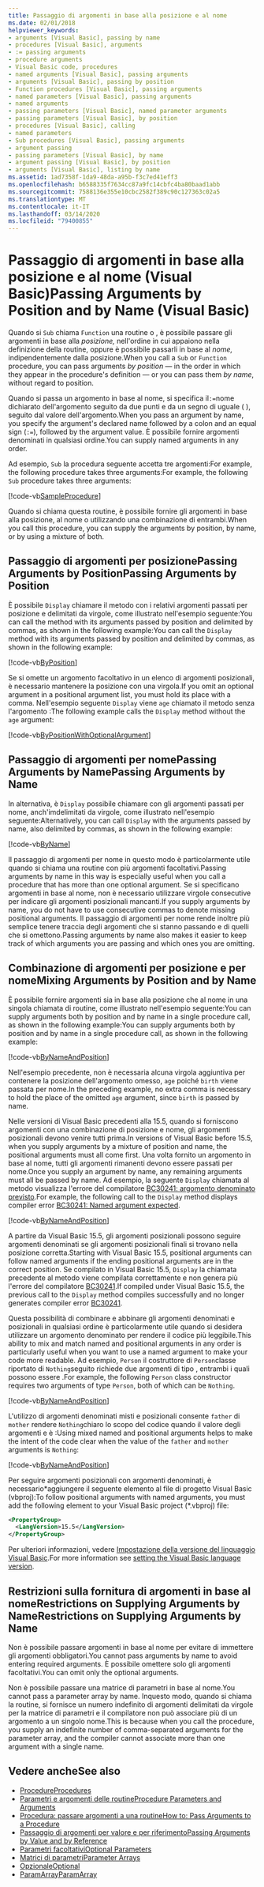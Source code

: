 ```yaml
---
title: Passaggio di argomenti in base alla posizione e al nome
ms.date: 02/01/2018
helpviewer_keywords:
- arguments [Visual Basic], passing by name
- procedures [Visual Basic], arguments
- := passing arguments
- procedure arguments
- Visual Basic code, procedures
- named arguments [Visual Basic], passing arguments
- arguments [Visual Basic], passing by position
- Function procedures [Visual Basic], passing arguments
- named parameters [Visual Basic], passing arguments
- named arguments
- passing parameters [Visual Basic], named parameter arguments
- passing parameters [Visual Basic], by position
- procedures [Visual Basic], calling
- named parameters
- Sub procedures [Visual Basic], passing arguments
- argument passing
- passing parameters [Visual Basic], by name
- argument passing [Visual Basic], by position
- arguments [Visual Basic], listing by name
ms.assetid: 1ad7358f-1da9-48da-a95b-f3c7ed41eff3
ms.openlocfilehash: b6588335f7634cc87a9fc14cbfc4ba80baad1abb
ms.sourcegitcommit: 7588136e355e10cbc2582f389c90c127363c02a5
ms.translationtype: MT
ms.contentlocale: it-IT
ms.lasthandoff: 03/14/2020
ms.locfileid: "79400855"
---
```

# <a name="passing-arguments-by-position-and-by-name-visual-basic"></a><span data-ttu-id="1969b-102">Passaggio di argomenti in base alla posizione e al nome (Visual Basic)</span><span class="sxs-lookup"><span data-stu-id="1969b-102">Passing Arguments by Position and by Name (Visual Basic)</span></span>

<span data-ttu-id="1969b-103">Quando si `Sub` chiama `Function` una routine o , è possibile passare gli argomenti in base alla *posizione,* nell'ordine in cui appaiono nella definizione della routine, oppure è possibile passarli in base al *nome,* indipendentemente dalla posizione.</span><span class="sxs-lookup"><span data-stu-id="1969b-103">When you call a `Sub` or `Function` procedure, you can pass arguments *by position* — in the order in which they appear in the procedure's definition — or you can pass them *by name*, without regard to position.</span></span>

<span data-ttu-id="1969b-104">Quando si passa un argomento in base al nome, si specifica il`:=`nome dichiarato dell'argomento seguito da due punti e da un segno di uguale ( ), seguito dal valore dell'argomento.</span><span class="sxs-lookup"><span data-stu-id="1969b-104">When you pass an argument by name, you specify the argument's declared name followed by a colon and an equal sign (`:=`), followed by the argument value.</span></span> <span data-ttu-id="1969b-105">È possibile fornire argomenti denominati in qualsiasi ordine.</span><span class="sxs-lookup"><span data-stu-id="1969b-105">You can supply named arguments in any order.</span></span>

<span data-ttu-id="1969b-106">Ad esempio, `Sub` la procedura seguente accetta tre argomenti:For example, the following procedure takes three arguments:</span><span class="sxs-lookup"><span data-stu-id="1969b-106">For example, the following `Sub` procedure takes three arguments:</span></span>

[!code-vb[SampleProcedure](../../../../../samples/snippets/visualbasic/programming-guide/language-features/passing-named-arguments/module1.vb#1)]

<span data-ttu-id="1969b-107">Quando si chiama questa routine, è possibile fornire gli argomenti in base alla posizione, al nome o utilizzando una combinazione di entrambi.</span><span class="sxs-lookup"><span data-stu-id="1969b-107">When you call this procedure, you can supply the arguments by position, by name, or by using a mixture of both.</span></span>

## <a name="passing-arguments-by-position"></a><span data-ttu-id="1969b-108">Passaggio di argomenti per posizionePassing Arguments by Position</span><span class="sxs-lookup"><span data-stu-id="1969b-108">Passing Arguments by Position</span></span>

<span data-ttu-id="1969b-109">È possibile `Display` chiamare il metodo con i relativi argomenti passati per posizione e delimitati da virgole, come illustrato nell'esempio seguente:You can call the method with its arguments passed by position and delimited by commas, as shown in the following example:</span><span class="sxs-lookup"><span data-stu-id="1969b-109">You can call the `Display` method with its arguments passed by position and delimited by commas, as shown in the following example:</span></span>

[!code-vb[ByPosition](../../../../../samples/snippets/visualbasic/programming-guide/language-features/passing-named-arguments/module1.vb#2)]

<span data-ttu-id="1969b-110">Se si omette un argomento facoltativo in un elenco di argomenti posizionali, è necessario mantenere la posizione con una virgola.</span><span class="sxs-lookup"><span data-stu-id="1969b-110">If you omit an optional argument in a positional argument list, you must hold its place with a comma.</span></span> <span data-ttu-id="1969b-111">Nell'esempio seguente `Display` viene `age` chiamato il metodo senza l'argomento :</span><span class="sxs-lookup"><span data-stu-id="1969b-111">The following example calls the `Display` method without the `age` argument:</span></span>

[!code-vb[ByPositionWithOptionalArgument](../../../../../samples/snippets/visualbasic/programming-guide/language-features/passing-named-arguments/module1.vb#3)]

## <a name="passing-arguments-by-name"></a><span data-ttu-id="1969b-112">Passaggio di argomenti per nomePassing Arguments by Name</span><span class="sxs-lookup"><span data-stu-id="1969b-112">Passing Arguments by Name</span></span>

<span data-ttu-id="1969b-113">In alternativa, è `Display` possibile chiamare con gli argomenti passati per nome, anch'imdelimitati da virgole, come illustrato nell'esempio seguente:</span><span class="sxs-lookup"><span data-stu-id="1969b-113">Alternatively, you can call `Display` with the arguments passed by name, also delimited by commas, as shown in the following example:</span></span>

[!code-vb[ByName](../../../../../samples/snippets/visualbasic/programming-guide/language-features/passing-named-arguments/module1.vb#4)]

<span data-ttu-id="1969b-114">Il passaggio di argomenti per nome in questo modo è particolarmente utile quando si chiama una routine con più argomenti facoltativi.</span><span class="sxs-lookup"><span data-stu-id="1969b-114">Passing arguments by name in this way is especially useful when you call a procedure that has more than one optional argument.</span></span> <span data-ttu-id="1969b-115">Se si specificano argomenti in base al nome, non è necessario utilizzare virgole consecutive per indicare gli argomenti posizionali mancanti.</span><span class="sxs-lookup"><span data-stu-id="1969b-115">If you supply arguments by name, you do not have to use consecutive commas to denote missing positional arguments.</span></span> <span data-ttu-id="1969b-116">Il passaggio di argomenti per nome rende inoltre più semplice tenere traccia degli argomenti che si stanno passando e di quelli che si omettono.</span><span class="sxs-lookup"><span data-stu-id="1969b-116">Passing arguments by name also makes it easier to keep track of which arguments you are passing and which ones you are omitting.</span></span>

## <a name="mixing-arguments-by-position-and-by-name"></a><span data-ttu-id="1969b-117">Combinazione di argomenti per posizione e per nome</span><span class="sxs-lookup"><span data-stu-id="1969b-117">Mixing Arguments by Position and by Name</span></span>

<span data-ttu-id="1969b-118">È possibile fornire argomenti sia in base alla posizione che al nome in una singola chiamata di routine, come illustrato nell'esempio seguente:You can supply arguments both by position and by name in a single procedure call, as shown in the following example:</span><span class="sxs-lookup"><span data-stu-id="1969b-118">You can supply arguments both by position and by name in a single procedure call, as shown in the following example:</span></span>

[!code-vb[ByNameAndPosition](../../../../../samples/snippets/visualbasic/programming-guide/language-features/passing-named-arguments/module1.vb#5)]

<span data-ttu-id="1969b-119">Nell'esempio precedente, non è necessaria alcuna virgola aggiuntiva per contenere la posizione dell'argomento omesso, `age` poiché `birth` viene passata per nome.</span><span class="sxs-lookup"><span data-stu-id="1969b-119">In the preceding example, no extra comma is necessary to hold the place of the omitted `age` argument, since `birth` is passed by name.</span></span>

<span data-ttu-id="1969b-120">Nelle versioni di Visual Basic precedenti alla 15.5, quando si forniscono argomenti con una combinazione di posizione e nome, gli argomenti posizionali devono venire tutti prima.</span><span class="sxs-lookup"><span data-stu-id="1969b-120">In versions of Visual Basic before 15.5, when you supply arguments by a mixture of position and name, the positional arguments must all come first.</span></span> <span data-ttu-id="1969b-121">Una volta fornito un argomento in base al nome, tutti gli argomenti rimanenti devono essere passati per nome.</span><span class="sxs-lookup"><span data-stu-id="1969b-121">Once you supply an argument by name, any remaining arguments must all be passed by name.</span></span>  <span data-ttu-id="1969b-122">Ad esempio, la seguente `Display` chiamata al metodo visualizza l'errore del compilatore [BC30241: argomento denominato previsto](../../../misc/bc30241.md).</span><span class="sxs-lookup"><span data-stu-id="1969b-122">For example, the following call to the `Display` method displays compiler error [BC30241: Named argument expected](../../../misc/bc30241.md).</span></span>

[!code-vb[ByNameAndPosition](../../../../../samples/snippets/visualbasic/programming-guide/language-features/passing-named-arguments/module1.vb#6)]

<span data-ttu-id="1969b-123">A partire da Visual Basic 15.5, gli argomenti posizionali possono seguire argomenti denominati se gli argomenti posizionali finali si trovano nella posizione corretta.</span><span class="sxs-lookup"><span data-stu-id="1969b-123">Starting with Visual Basic 15.5, positional arguments can follow named arguments if the ending positional arguments are in the correct position.</span></span> <span data-ttu-id="1969b-124">Se compilato in Visual Basic 15.5, `Display` la chiamata precedente al metodo viene compilata correttamente e non genera più l'errore del compilatore [BC30241](../../../misc/bc30241.md).</span><span class="sxs-lookup"><span data-stu-id="1969b-124">If compiled under Visual Basic 15.5, the previous call to the `Display` method compiles successfully and no longer generates compiler error [BC30241](../../../misc/bc30241.md).</span></span>

<span data-ttu-id="1969b-125">Questa possibilità di combinare e abbinare gli argomenti denominati e posizionali in qualsiasi ordine è particolarmente utile quando si desidera utilizzare un argomento denominato per rendere il codice più leggibile.</span><span class="sxs-lookup"><span data-stu-id="1969b-125">This ability to mix and match named and positional arguments in any order is particularly useful when you want to use a named argument to make your code more readable.</span></span> <span data-ttu-id="1969b-126">Ad esempio, `Person` il costruttore di `Person`classe riportato di `Nothing`seguito richiede due argomenti di tipo , entrambi i quali possono essere .</span><span class="sxs-lookup"><span data-stu-id="1969b-126">For example, the following `Person` class constructor requires two arguments of type `Person`, both of which can be `Nothing`.</span></span>

[!code-vb[ByNameAndPosition](../../../../../samples/snippets/visualbasic/programming-guide/language-features/passing-named-arguments/module1.vb#7)]

<span data-ttu-id="1969b-127">L'utilizzo di argomenti denominati misti e posizionali consente `father` di `mother` rendere `Nothing`chiaro lo scopo del codice quando il valore degli argomenti e è :</span><span class="sxs-lookup"><span data-stu-id="1969b-127">Using mixed named and positional arguments helps to make the intent of the code clear when the value of the `father` and `mother` arguments is `Nothing`:</span></span>

[!code-vb[ByNameAndPosition](../../../../../samples/snippets/visualbasic/programming-guide/language-features/passing-named-arguments/module1.vb#8)]

<span data-ttu-id="1969b-128">Per seguire argomenti posizionali con argomenti denominati, è necessario\*aggiungere il seguente elemento al file di progetto Visual Basic (vbproj):</span><span class="sxs-lookup"><span data-stu-id="1969b-128">To follow positional arguments with named arguments, you must add the following element to your Visual Basic project (\*.vbproj) file:</span></span>

```xml
<PropertyGroup>
  <LangVersion>15.5</LangVersion>
</PropertyGroup>
```

<span data-ttu-id="1969b-129">Per ulteriori informazioni, vedere [Impostazione della versione del linguaggio Visual Basic](../../../language-reference/configure-language-version.md).</span><span class="sxs-lookup"><span data-stu-id="1969b-129">For more information see [setting the Visual Basic language version](../../../language-reference/configure-language-version.md).</span></span>

## <a name="restrictions-on-supplying-arguments-by-name"></a><span data-ttu-id="1969b-130">Restrizioni sulla fornitura di argomenti in base al nomeRestrictions on Supplying Arguments by Name</span><span class="sxs-lookup"><span data-stu-id="1969b-130">Restrictions on Supplying Arguments by Name</span></span>

<span data-ttu-id="1969b-131">Non è possibile passare argomenti in base al nome per evitare di immettere gli argomenti obbligatori.</span><span class="sxs-lookup"><span data-stu-id="1969b-131">You cannot pass arguments by name to avoid entering required arguments.</span></span> <span data-ttu-id="1969b-132">È possibile omettere solo gli argomenti facoltativi.</span><span class="sxs-lookup"><span data-stu-id="1969b-132">You can omit only the optional arguments.</span></span>

<span data-ttu-id="1969b-133">Non è possibile passare una matrice di parametri in base al nome.</span><span class="sxs-lookup"><span data-stu-id="1969b-133">You cannot pass a parameter array by name.</span></span> <span data-ttu-id="1969b-134">Inquesto modo, quando si chiama la routine, si fornisce un numero indefinito di argomenti delimitati da virgole per la matrice di parametri e il compilatore non può associare più di un argomento a un singolo nome.</span><span class="sxs-lookup"><span data-stu-id="1969b-134">This is because when you call the procedure, you supply an indefinite number of comma-separated arguments for the parameter array, and the compiler cannot associate more than one argument with a single name.</span></span>

## <a name="see-also"></a><span data-ttu-id="1969b-135">Vedere anche</span><span class="sxs-lookup"><span data-stu-id="1969b-135">See also</span></span>

- [<span data-ttu-id="1969b-136">Procedure</span><span class="sxs-lookup"><span data-stu-id="1969b-136">Procedures</span></span>](./index.md)
- [<span data-ttu-id="1969b-137">Parametri e argomenti delle routine</span><span class="sxs-lookup"><span data-stu-id="1969b-137">Procedure Parameters and Arguments</span></span>](./procedure-parameters-and-arguments.md)
- [<span data-ttu-id="1969b-138">Procedura: passare argomenti a una routine</span><span class="sxs-lookup"><span data-stu-id="1969b-138">How to: Pass Arguments to a Procedure</span></span>](./how-to-pass-arguments-to-a-procedure.md)
- [<span data-ttu-id="1969b-139">Passaggio di argomenti per valore e per riferimento</span><span class="sxs-lookup"><span data-stu-id="1969b-139">Passing Arguments by Value and by Reference</span></span>](./passing-arguments-by-value-and-by-reference.md)
- [<span data-ttu-id="1969b-140">Parametri facoltativi</span><span class="sxs-lookup"><span data-stu-id="1969b-140">Optional Parameters</span></span>](./optional-parameters.md)
- [<span data-ttu-id="1969b-141">Matrici di parametri</span><span class="sxs-lookup"><span data-stu-id="1969b-141">Parameter Arrays</span></span>](./parameter-arrays.md)
- [<span data-ttu-id="1969b-142">Opzionale</span><span class="sxs-lookup"><span data-stu-id="1969b-142">Optional</span></span>](../../../../visual-basic/language-reference/modifiers/optional.md)
- [<span data-ttu-id="1969b-143">ParamArray</span><span class="sxs-lookup"><span data-stu-id="1969b-143">ParamArray</span></span>](../../../../visual-basic/language-reference/modifiers/paramarray.md)
